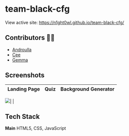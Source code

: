 # team-black-cfg

View active site: https://n1ght0wl.github.io/team-black-cfg/


## Contributors ✍🏼

* [Androulla](https://github.com/n1ght0wl) 
* [Cee](https://github.com/Cee-Cee1)
* [Gemma](https://github.com/Gemkings)

## Screenshots

Landing Page               |  Quiz                      |  Background Generator
:-------------------------:|:-------------------------: |:-------------------------: |
![](![image](https://github.com/user-attachments/assets/a0a9b20b-1ac6-475b-8fdc-bbf2bf0de138)
)| ![]()| ![]()   

## Tech Stack

**Main** HTML5, CSS, JavaScript

